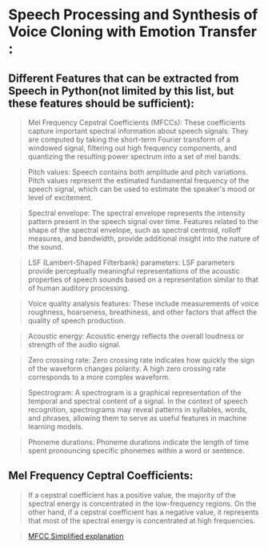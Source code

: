 # Speech Processing and Synthesis of Voice Cloning with Emotion Transfer :

## Different Features that can be extracted from Speech in Python(not limited by this list, but these features should be sufficient):

> Mel Frequency Cepstral Coefficients (MFCCs): These coefficients capture important spectral information about speech signals. They are computed by taking the short-term Fourier transform of a windowed signal, filtering out high frequency components, and quantizing the resulting power spectrum into a set of mel bands.

> Pitch values: Speech contains both amplitude and pitch variations. Pitch values represent the estimated fundamental frequency of the speech signal, which can be used to estimate the speaker's mood or level of excitement.

> Spectral envelope: The spectral envelope represents the intensity pattern present in the speech signal over time. Features related to the shape of the spectral envelope, such as spectral centroid, rolloff measures, and bandwidth, provide additional insight into the nature of the sound.

> LSF (Lambert-Shaped Filterbank) parameters: LSF parameters provide perceptually meaningful representations of the acoustic properties of speech sounds based on a representation similar to that of human auditory processing.

> Voice quality analysis features: These include measurements of voice roughness, hoarseness, breathiness, and other factors that affect the quality of speech production.

> Acoustic energy: Acoustic energy reflects the overall loudness or strength of the audio signal.

> Zero crossing rate: Zero crossing rate indicates how quickly the sign of the waveform changes polarity. A high zero crossing rate corresponds to a more complex waveform.

> Spectrogram: A spectrogram is a graphical representation of the temporal and spectral content of a signal. In the context of speech recognition, spectrograms may reveal patterns in syllables, words, and phrases, allowing them to serve as useful features in machine learning models.

> Phoneme durations: Phoneme durations indicate the length of time spent pronouncing specific phonemes within a word or sentence. 

## Mel Frequency Ceptral Coefficients:

> If a cepstral coefficient has a positive value, the majority of the spectral energy is concentrated in the low-frequency regions. On the other hand, if a cepstral coefficient has a negative value, it represents that most of the spectral energy is concentrated at high frequencies.

> [MFCC Simplified explanation](https://medium.com/@tanveer9812/mfccs-made-easy-7ef383006040)



